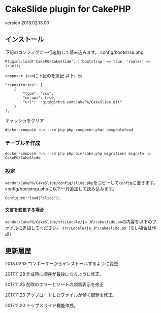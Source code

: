 # CakeSlide plugin for CakePHP

version 2018.02.13.00

## インストール

下記のコンフィグに一行追加して読み込みます。
config/bootstrap.php
```
Plugin::load('CakePG/CakeSlide', ['bootstrap' => true, 'routes' => true]);
```

`composer.json`に下記のを追記
以下、例
```
"repositories": [
    {
        "type": "vcs",
        "no-api": true,
        "url":  "git@github.com:CakePG/CakeSlide.git"
    }
],
```

キャッシュをクリア
```
docker-compose run --rm php php composer.phar dumpautoload
```

### テーブルを作成
```
docker-compose run --rm php php bin/cake.php migrations migrate -p CakePG/CakeSlide
```

### 設定

`vendor/CakePG/CakeSlide/config/slide.php`をコピーして`config`に置きます。
config/bootstrap.phpに以下一行追加して読み込みます。
```
Configure::load("slide");
```

#### 文言を変更する場合
`vendor/CakePG/CakeSlide/src/Locale/ja_JP/cakeslide.po`の内容を以下のファイルに追加してください。
`src/Locale/ja_JP/cakeslide.po`（ない場合は作成）

## 更新履歴

2018.02.13 コンポーザーからインストールするように変更

2017.11.28 作成時に順序が最後になるように修正。

2017.11.25 削除のエラーとソートの順番表示を修正

2017.11.23 アップロードしたファイルが傾く問題を修正。

2017.11.20 トップスライド機能作成。
